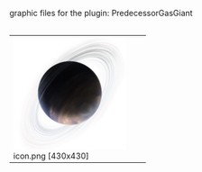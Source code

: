 graphic files for the plugin: PredecessorGasGiant<br>
<br>
<table>
	<tr valign="bottom">
		<td><a href="https://github.com/geojak/YouKnowWho-s-ES-Plugins/blob/main/myplugins/PredecessorGasGiant/icon.png"><img src="https://raw.githubusercontent.com/geojak/YouKnowWho-s-ES-Plugins/refs/heads/main/myplugins/PredecessorGasGiant/icon.png" height="200"></a><br>
		icon.png [430x430]</td>
		<td></td>
		<td></td>
	</tr>
</table>
